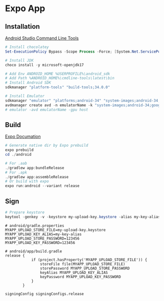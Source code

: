 # Expo App

## Installation

[Android Studio Command Line Tools](https://developer.android.google.cn/studio?hl=zh-cn)

```powershell
# Install chocolatey
Set-ExecutionPolicy Bypass -Scope Process -Force; [System.Net.ServicePointManager]::SecurityProtocol = [System.Net.ServicePointManager]::SecurityProtocol -bor 3072; iex ((New-Object System.Net.WebClient).DownloadString('https://community.chocolatey.org/install.ps1'))

# Install JDK
choco install -y microsoft-openjdk17

# Add Env ANDROID_HOME %USERPROFILE%\android_sdk
# Add Path %ANDROID_HOME%\cmdline-tools\latest\bin
# Install Android SDK
sdkmanager "platform-tools" "build-tools;34.0.0"

# Install Emulator
sdkmanager "emulator" "platforms;android-34" "system-images;android-34;google_apis;x86_64"
avdmanager create avd -n emulatorName -k "system-images;android-34;google_apis;x86_64" -d "pixel"
# emulator -avd emulatorName -gpu host
```

## Build

[Expo Documation](https://docs.expo.dev/guides/local-app-production/)

```powershell
# Generate native dir by Expo prebuild
expo prebuild
cd ./android

# For .aab
./gradlew app:bundleRelease
# For .apk
./gradlew app:assembleRelease
# Or build with expo
expo run:android --variant release
```

## Sign

```powershell
# Prepare keystore
keytool -genkey -v -keystore my-upload-key.keystore -alias my-key-alias -keyalg RSA -keysize 2048 -validity 10000
```

```properties
# android/gradle.properties
MYAPP_UPLOAD_STORE_FILE=my-upload-key.keystore
MYAPP_UPLOAD_KEY_ALIAS=my-key-alias
MYAPP_UPLOAD_STORE_PASSWORD=123456
MYAPP_UPLOAD_KEY_PASSWORD=123456
```

```properties
# android/app/build.gradle
release {
            if (project.hasProperty('MYAPP_UPLOAD_STORE_FILE')) {
                storeFile file(MYAPP_UPLOAD_STORE_FILE)
                storePassword MYAPP_UPLOAD_STORE_PASSWORD
                keyAlias MYAPP_UPLOAD_KEY_ALIAS
                keyPassword MYAPP_UPLOAD_KEY_PASSWORD
            }
        }

signingConfig signingConfigs.release
```
